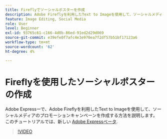 ```yaml
---
title: Fireflyでソーシャルポスターを作成
description: Adobe Fireflyを利用したText to Imageを使用して、ソーシャルメディアのプロモーションキャンペーンを作成する方法を説明します
feature: Image Editing, Social Media
role: User
level: Beginner
exl-id: 93765c61-c166-4d0b-86ed-91ed2d29d069
source-git-commit: e39efe0f7afc4e3e970ea7f2df57b51bf17123a6
workflow-type: tm+mt
source-wordcount: '62'
ht-degree: 4%

---
```


# Fireflyを使用したソーシャルポスターの作成

Adobe Expressーで、Adobe Fireflyを利用したText to Imageを使用して、ソーシャルメディアのプロモーションキャンペーンを作成する方法を説明します。 このチュートリアルでは、新しい [Adobe Expressベータ](https://www.adobe.com/express/).

>[!VIDEO](https://video.tv.adobe.com/v/3420533?quality=12&learn=on&hidetitle=true)
